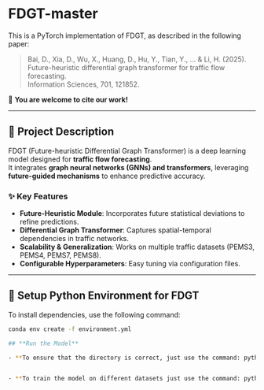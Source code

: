 # FDGT-master

This is a PyTorch implementation of FDGT, as described in the following paper:  

> Bai, D., Xia, D., Wu, X., Huang, D., Hu, Y., Tian, Y., ... & Li, H. (2025).  
> Future-heuristic differential graph transformer for traffic flow forecasting.  
> Information Sciences, 701, 121852.  

🚀 **You are welcome to cite our work!**

---

## **📝 Project Description**
FDGT (Future-heuristic Differential Graph Transformer) is a deep learning model designed for **traffic flow forecasting**.  
It integrates **graph neural networks (GNNs) and transformers**, leveraging **future-guided mechanisms** to enhance predictive accuracy.  

### **✨ Key Features**
- **Future-Heuristic Module**: Incorporates future statistical deviations to refine predictions.  
- **Differential Graph Transformer**: Captures spatial-temporal dependencies in traffic networks.  
- **Scalability & Generalization**: Works on multiple traffic datasets (PEMS3, PEMS4, PEMS7, PEMS8).  
- **Configurable Hyperparameters**: Easy tuning via configuration files.

---

## **🔧 Setup Python Environment for FDGT**
To install dependencies, use the following command:
```bash
conda env create -f environment.yml 

## **Run the Model**

- **To ensure that the directory is correct, just use the command: python directory_correction.py


- **To train the model on different datasets just use the command: python Run_FDGT.py
